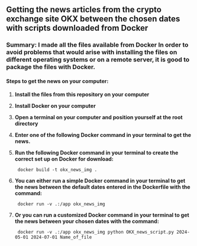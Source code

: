 ## Getting the news articles from the crypto exchange site OKX between the chosen dates with scripts downloaded from Docker

### Summary: I made all the files available from Docker In order to avoid problems that would arise with installing the files on different operating systems or on a remote server, it is good to package the files with Docker.

#### Steps to get the news on your computer:

1. **Install the files from this repository on your computer**

2. **Install Docker on your computer**

3. **Open a terminal on your computer and position yourself at the root directory**

4. **Enter one of the following Docker command in your terminal to get the news.**

5. **Run the following Docker command in your terminal to create the correct set up on Docker for download:**

        docker build -t okx_news_img .

6. **You can either run a simple Docker command in your terminal to get the news between the default dates entered in the Dockerfile with the command:**

        docker run -v .:/app okx_news_img

7. **Or you can run a customized Docker command in your terminal to get the news between your chosen dates with the command:**

        docker run -v .:/app okx_news_img python OKX_news_script.py 2024-05-01 2024-07-01 Name_of_file
